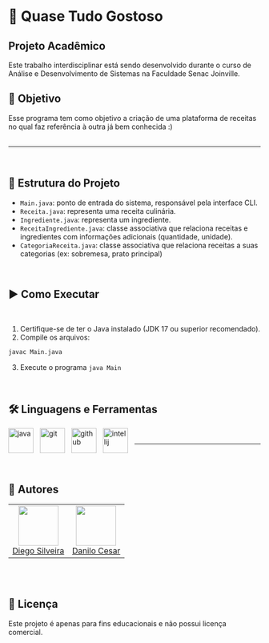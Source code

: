 # 🥞 Quase Tudo Gostoso

## Projeto Acadêmico

Este trabalho interdisciplinar está sendo desenvolvido durante o curso de Análise e Desenvolvimento de Sistemas na Faculdade Senac Joinville.

## 🎯 Objetivo

Esse programa tem como objetivo a criação de uma plataforma de receitas no qual faz referência à outra já bem conhecida :)
<br/>
<br/>

---

<br/>

## 📂 Estrutura do Projeto

- `Main.java`: ponto de entrada do sistema, responsável pela interface CLI.
- `Receita.java`: representa uma receita culinária.
- `Ingrediente.java`: representa um ingrediente.
- `ReceitaIngrediente.java`: classe associativa que relaciona receitas e ingredientes com informações adicionais (quantidade, unidade).
- `CategoriaReceita.java`: classe associativa que relaciona receitas a suas categorias (ex: sobremesa, prato principal)
<br/>

## ▶️ Como Executar
<br/>

1. Certifique-se de ter o Java instalado (JDK 17 ou superior recomendado).
2. Compile os arquivos:
```bash
javac Main.java
```
3. Execute o programa
```java Main```

<br/>

## 🛠️ Linguagens e Ferramentas

<img align="left" alt="java" width="50px" style="padding-right:10px" src="https://cdn.jsdelivr.net/gh/devicons/devicon@latest/icons/java/java-original.svg" />
<img align="left" alt="git" width="50px" style="padding-right:10px" src="https://cdn.jsdelivr.net/gh/devicons/devicon@latest/icons/git/git-original.svg" />
<img align="left" alt="github" width="50px" style="padding-right:10px" src="https://cdn.jsdelivr.net/gh/devicons/devicon@latest/icons/github/github-original-wordmark.svg" />
<img align="left" alt="intellij" width="50px" style="padding-right:10px" src="https://cdn.jsdelivr.net/gh/devicons/devicon@latest/icons/intellij/intellij-plain.svg" />

<br/>

---
<br/>
<br/>

## 👥 Autores

<table>
  <tr align="center">
    <td>
      <a href="https://github.com/diegosilveira94">
        <img src="https://github.com/diegosilveira94.png" width="80" height="80"><br>
        Diego Silveira
      </a>
    </td>
    <td>
      <a href="https://github.com/daniloz-c">
        <img src="https://github.com/daniloz-c.png" width="80" height="80"><br>
        Danilo Cesar
      </a>
    </td>
  </tr>
</table>
<br/>
<br/>

## 📄 Licença

Este projeto é apenas para fins educacionais e não possui licença comercial.
